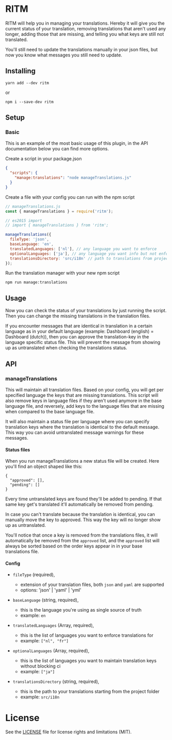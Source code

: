 # RITM

RITM will help you in managing your translations.
Hereby it will give you the current status of your translation, removing
translations that aren't used any longer, adding those that are missing, and
telling you what keys are still not translated.

You'll still need to update the translations manually in your json files, but
now you know what messages you still need to update.

## Installing

```
yarn add --dev ritm
```

or

```
npm i --save-dev ritm
```

## Setup

### Basic

This is an example of the most basic usage of this plugin, in the API documentation below you can find more options.

Create a script in your package.json

```json
{
  "scripts": {
    "manage:translations": "node manageTranslations.js"
  }
}
```

Create a file with your config you can run with the npm script

```js
// manageTranslations.js
const { manageTranslations } = require('ritm');

// es2015 import
// import { manageTranslations } from 'ritm';

manageTranslations({
  fileType: 'json',
  baseLanguage: 'en',
  translatedLanguages: ['nl'], // any language you want to enforce
  optionalLanguages: ['ja'], // any language you want info but not enforced
  translationsDirectory: 'src/i18n' // path to translations from project folder
});
```

Run the translation manager with your new npm script

```
npm run manage:translations
```

## Usage

Now you can check the status of your translations by just running the script. Then
you can change the missing translations in the translation files.

If you encounter messages that are identical in translation in a certain
language as in your default language (example: Dashboard (english) = Dashboard (dutch)),
then you can approve the translation-key in the language specific status
file. This will prevent the message from showing up as untranslated when
checking the translations status.

## API

### manageTranslations

This will maintain all translation files. Based on your config, you will get
per specified language the keys that are missing translations. This script will
also remove keys in language files if they aren't used anymore in the base
language file, and reversely, add keys to the language files that are missing
when compared to the base language file.

It will also maintain a status file per language
where you can specify translation keys where the translation is identical to
the default message. This way you can avoid untranslated message warnings for
these messages.

#### Status files

When you run manageTranslations a new status file will be created. Here you'll
find an object shaped like this:

```
{
  "approved": [],
  "pending": []
}
```

Every time untranslated keys are found they'll be added to pending. If that same
key get's translated it'll automatically be removed from pending.

In case you can't translate because the translation is identical, you can
manually move the key to approved. This way the key will no longer show up as
untranslated.

You'll notice that once a key is removed from the translations files, it will
automatically be removed from the `approved` list, and the `approved` list will
always be sorted based on the order keys appear in in your base translations file.

#### Config

- `fileType` (required),

  - extension of your translation files, both `json` and `yaml` are supported
  - options: 'json' | 'yaml' | 'yml'

- `baseLanguage` (string, required),

  - this is the language you're using as single source of truth
  - example: `en`

- `translatedLanguages` (Array<string>, required),

  - this is the list of languages you want to enforce translations for
  - example: `["nl", "fr"]`

- `optionalLanguages` (Array<string>, required),

  - this is the list of languages you want to maintain translation keys without
    blocking ci
  - example: `["ja"]`

- `translationsDirectory` (string, required),
  - this is the path to your translations starting from the project folder
  - example: `src/i18n`

# License

See the [LICENSE](LICENSE) file for license rights and limitations (MIT).
